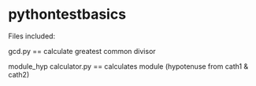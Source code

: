# pythontestbasics
Files included: 

gcd.py == calculate greatest common divisor

module_hyp calculator.py == calculates module (hypotenuse from cath1 & cath2) 
